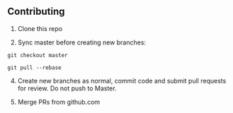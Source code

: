 ## Contributing

1. Clone this repo
  
3. Sync master before creating new branches: 

```
git checkout master
  
git pull --rebase
```
  
4. Create new branches as normal, commit code and submit pull requests for review. Do not push to Master.

5. Merge PRs from github.com
